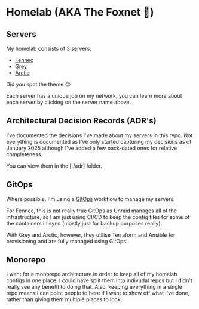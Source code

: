 # Homelab (AKA The Foxnet 🦊)


## Servers

My homelab consists of 3 servers:

- [Fennec](./fennec/README.md)
- [Grey](./grey/README.md)
- [Arctic](./arctic/README.md)

Did you spot the theme 😉

Each server has a unique job on my network, you can learn more about each server by clicking on the server name above.

## Architectural Decision Records (ADR's)

I've documented the decisions I've made about my servers in this repo. Not everything is documented as I've only started
capturing my decisions as of January 2025 although I've added a few back-dated ones for relative completeness.

You can view them in the [./adr] folder.

## GitOps

Where possible. I'm using a [GitOps](https://www.gitops.tech/) workflow to manage my servers. 

For Fennec, this is not really true GitOps as Unraid manages all of the infrastructure, so I am just using CI/CD to keep the config files for some of the containers in sync (mostly just for backup purposes really). 

With Grey and Arctic, however, they utilise Terraform and Ansible for provisioning and are fully managed using GitOps

## Monorepo

I went for a monorepo architecture in order to keep all of my homelab configs in one place. I could have split them into indivudal repos
but I didn't really see any benefit to doing that. Also, keeping everything in a single repo means I can point people to here
if I want to show off what I've done, rather than giving them multiple places to look.